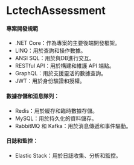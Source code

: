 # LctechAssessment
#### 專案開發規範
- .NET Core：作為專案的主要後端開發框架。 
- LINQ：用於查詢和操作數據。
- ANSI SQL：用於與DB進行交互。
- RESTful API：用於構建和維護 API 端點。
- GraphQL：用於支援靈活的數據查詢。
- JWT：用於身份驗證和授權。

#### 數據存儲和消息隊列：
- Redis：用於緩存和臨時數據存儲。
- MySQL：用於持久化的資料儲存。
- RabbitMQ 和 Kafka：用於消息傳遞和事件驅動。

#### 日誌和監控：
- Elastic Stack：用於日誌收集、分析和監控。
